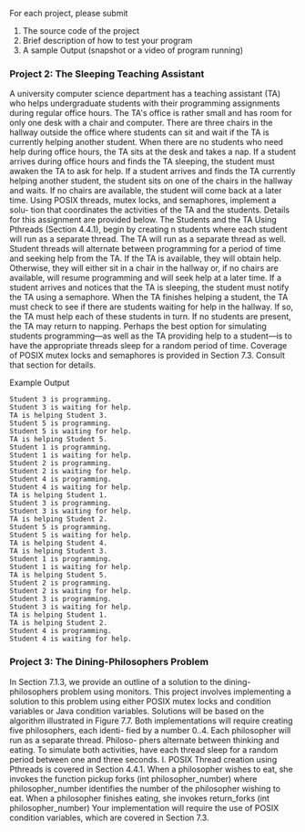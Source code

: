 For each project, please submit
1. The source code of the project
2. Brief description of how to test your program
3. A sample Output (snapshot or a video of program running)







### Project 2: The Sleeping Teaching Assistant
A university computer science department has a teaching assistant (TA) who helps undergraduate students with their programming assignments during regular office hours. The TA's office is rather small and has room for only one desk with a chair and computer. There are three chairs in the hallway outside the office where students can sit and wait if the TA is currently helping another student. When there are no students who need help during office hours, the TA sits at the desk and takes a nap. If a student arrives during office hours and finds the TA sleeping, the student must awaken the TA to ask for help. If a student arrives and finds the TA currently helping another student, the student sits on one of the chairs in the hallway and waits. If no chairs are available, the student will come back at a later time.
Using POSIX threads, mutex locks, and semaphores, implement a solu- tion that coordinates the activities of the TA and the students. Details for this assignment are provided below.
The Students and the TA
Using Pthreads (Section 4.4.1), begin by creating n students where each student will run as a separate thread. The TA will run as a separate thread as well. Student threads will alternate between programming for a period of time and seeking help from the TA. If the TA is available, they will obtain help. Otherwise, they will either sit in a chair in the hallway or, if no chairs are available, will resume programming and will seek help at a later time. If a student arrives and notices that the TA is sleeping, the student must notify the TA using a semaphore. When the TA finishes helping a student, the TA must check to see if there are students waiting for help in the hallway. If so, the TA must help each of these students in turn. If no students are present, the TA may return to napping.
Perhaps the best option for simulating students programming—as well as the TA providing help to a student—is to have the appropriate threads sleep for a random period of time.
Coverage of POSIX mutex locks and semaphores is provided in Section 7.3. Consult that section for details.


Example Output
```
Student 3 is programming.
Student 3 is waiting for help.
TA is helping Student 3.
Student 5 is programming.
Student 5 is waiting for help.
TA is helping Student 5.
Student 1 is programming.
Student 1 is waiting for help.
Student 2 is programming.
Student 2 is waiting for help.
Student 4 is programming.
Student 4 is waiting for help.
TA is helping Student 1.
Student 3 is programming.
Student 3 is waiting for help.
TA is helping Student 2.
Student 5 is programming.
Student 5 is waiting for help.
TA is helping Student 4.
TA is helping Student 3.
Student 1 is programming.
Student 1 is waiting for help.
TA is helping Student 5.
Student 2 is programming.
Student 2 is waiting for help.
Student 3 is programming.
Student 3 is waiting for help.
TA is helping Student 1.
TA is helping Student 2.
Student 4 is programming.
Student 4 is waiting for help.
```


### Project 3: The Dining-Philosophers Problem
In Section 7.1.3, we provide an outline of a solution to the dining-philosophers problem using monitors. This project involves implementing a solution to this problem using either POSIX mutex locks and condition variables or Java condition variables. Solutions will be based on the algorithm illustrated in Figure 7.7.
Both implementations will require creating five philosophers, each identi- fied by a number 0..4. Each philosopher will run as a separate thread. Philoso- phers alternate between thinking and eating. To simulate both activities, have each thread sleep for a random period between one and three seconds.
I. POSIX
Thread creation using Pthreads is covered in Section 4.4.1. When a philosopher wishes to eat, she invokes the function
pickup forks (int philosopher_number)
where philosopher_number identifies the number of the philosopher wishing to eat. When a philosopher finishes eating, she invokes
return_forks (int philosopher_number)
Your implementation will require the use of POSIX condition variables, which are covered in Section 7.3.